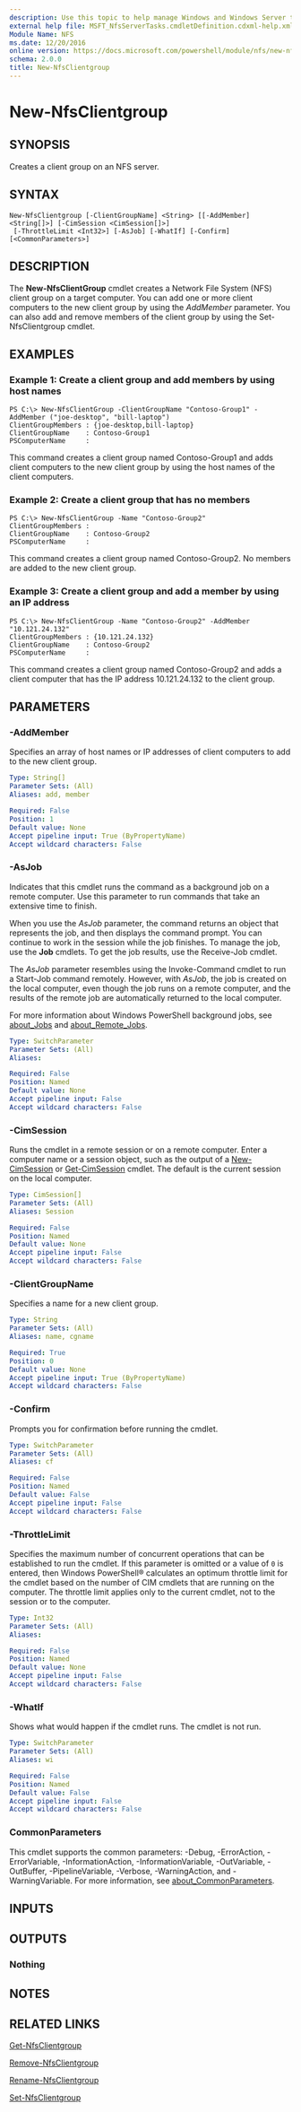 ```yaml
---
description: Use this topic to help manage Windows and Windows Server technologies with Windows PowerShell.
external help file: MSFT_NfsServerTasks.cmdletDefinition.cdxml-help.xml
Module Name: NFS
ms.date: 12/20/2016
online version: https://docs.microsoft.com/powershell/module/nfs/new-nfsclientgroup?view=windowsserver2016-ps&wt.mc_id=ps-gethelp
schema: 2.0.0
title: New-NfsClientgroup
---
```


# New-NfsClientgroup

## SYNOPSIS
Creates a client group on an NFS server.

## SYNTAX

```
New-NfsClientgroup [-ClientGroupName] <String> [[-AddMember] <String[]>] [-CimSession <CimSession[]>]
 [-ThrottleLimit <Int32>] [-AsJob] [-WhatIf] [-Confirm] [<CommonParameters>]
```

## DESCRIPTION
The **New-NfsClientGroup** cmdlet creates a Network File System (NFS) client group on a target computer.
You can add one or more client computers to the new client group by using the *AddMember* parameter.
You can also add and remove members of the client group by using the Set-NfsClientgroup cmdlet.

## EXAMPLES

### Example 1: Create a client group and add members by using host names
```
PS C:\> New-NfsClientGroup -ClientGroupName "Contoso-Group1" -AddMember ("joe-desktop", "bill-laptop")
ClientGroupMembers : {joe-desktop,bill-laptop}
ClientGroupName    : Contoso-Group1
PSComputerName     :
```

This command creates a client group named Contoso-Group1 and adds client computers to the new client group by using the host names of the client computers.

### Example 2: Create a client group that has no members
```
PS C:\> New-NfsClientGroup -Name "Contoso-Group2"
ClientGroupMembers :
ClientGroupName    : Contoso-Group2
PSComputerName     :
```

This command creates a client group named Contoso-Group2.
No members are added to the new client group.

### Example 3: Create a client group and add a member by using an IP address
```
PS C:\> New-NfsClientGroup -Name "Contoso-Group2" -AddMember "10.121.24.132"
ClientGroupMembers : {10.121.24.132}
ClientGroupName    : Contoso-Group2
PSComputerName     :
```

This command creates a client group named Contoso-Group2 and adds a client computer that has the IP address 10.121.24.132 to the client group.

## PARAMETERS

### -AddMember
Specifies an array of host names or IP addresses of client computers to add to the new client group.

```yaml
Type: String[]
Parameter Sets: (All)
Aliases: add, member

Required: False
Position: 1
Default value: None
Accept pipeline input: True (ByPropertyName)
Accept wildcard characters: False
```

### -AsJob
Indicates that this cmdlet runs the command as a background job on a remote computer.
Use this parameter to run commands that take an extensive time to finish.

When you use the *AsJob* parameter, the command returns an object that represents the job, and then displays the command prompt.
You can continue to work in the session while the job finishes.
To manage the job, use the **Job** cmdlets.
To get the job results, use the Receive-Job cmdlet.

The *AsJob* parameter resembles using the Invoke-Command cmdlet to run a Start-Job command remotely.
However, with *AsJob*, the job is created on the local computer, even though the job runs on a remote computer, and the results of the remote job are automatically returned to the local computer.

For more information about Windows PowerShell background jobs, see [about_Jobs](https://go.microsoft.com/fwlink/?LinkID=113251) and [about_Remote_Jobs](https://go.microsoft.com/fwlink/?LinkID=135184).

```yaml
Type: SwitchParameter
Parameter Sets: (All)
Aliases: 

Required: False
Position: Named
Default value: None
Accept pipeline input: False
Accept wildcard characters: False
```

### -CimSession
Runs the cmdlet in a remote session or on a remote computer.
Enter a computer name or a session object, such as the output of a [New-CimSession](https://go.microsoft.com/fwlink/p/?LinkId=227967) or [Get-CimSession](https://go.microsoft.com/fwlink/p/?LinkId=227966) cmdlet.
The default is the current session on the local computer.

```yaml
Type: CimSession[]
Parameter Sets: (All)
Aliases: Session

Required: False
Position: Named
Default value: None
Accept pipeline input: False
Accept wildcard characters: False
```

### -ClientGroupName
Specifies a name for a new client group.

```yaml
Type: String
Parameter Sets: (All)
Aliases: name, cgname

Required: True
Position: 0
Default value: None
Accept pipeline input: True (ByPropertyName)
Accept wildcard characters: False
```

### -Confirm
Prompts you for confirmation before running the cmdlet.

```yaml
Type: SwitchParameter
Parameter Sets: (All)
Aliases: cf

Required: False
Position: Named
Default value: False
Accept pipeline input: False
Accept wildcard characters: False
```

### -ThrottleLimit
Specifies the maximum number of concurrent operations that can be established to run the cmdlet.
If this parameter is omitted or a value of `0` is entered, then Windows PowerShell® calculates an optimum throttle limit for the cmdlet based on the number of CIM cmdlets that are running on the computer.
The throttle limit applies only to the current cmdlet, not to the session or to the computer.

```yaml
Type: Int32
Parameter Sets: (All)
Aliases: 

Required: False
Position: Named
Default value: None
Accept pipeline input: False
Accept wildcard characters: False
```

### -WhatIf
Shows what would happen if the cmdlet runs.
The cmdlet is not run.

```yaml
Type: SwitchParameter
Parameter Sets: (All)
Aliases: wi

Required: False
Position: Named
Default value: False
Accept pipeline input: False
Accept wildcard characters: False
```

### CommonParameters
This cmdlet supports the common parameters: -Debug, -ErrorAction, -ErrorVariable, -InformationAction, -InformationVariable, -OutVariable, -OutBuffer, -PipelineVariable, -Verbose, -WarningAction, and -WarningVariable. For more information, see [about_CommonParameters](https://go.microsoft.com/fwlink/?LinkID=113216).

## INPUTS

## OUTPUTS

### Nothing

## NOTES

## RELATED LINKS

[Get-NfsClientgroup](./Get-NfsClientgroup.md)

[Remove-NfsClientgroup](./Remove-NfsClientgroup.md)

[Rename-NfsClientgroup](./Rename-NfsClientgroup.md)

[Set-NfsClientgroup](./Set-NfsClientgroup.md)


